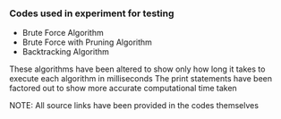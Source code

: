 ### Codes used in experiment for testing
 - Brute Force Algorithm
 - Brute Force with Pruning Algorithm
 - Backtracking Algorithm

These algorithms have been altered to show only how long it takes to execute each algorithm in milliseconds
The print statements have been factored out to show more accurate computational time taken

NOTE: All source links have been provided in the codes themselves

